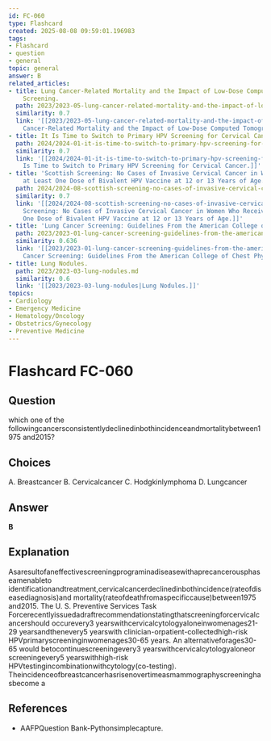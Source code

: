 ```yaml
---
id: FC-060
type: Flashcard
created: 2025-08-08 09:59:01.196983
tags:
- Flashcard
- question
- general
topic: general
answer: B
related_articles:
- title: Lung Cancer-Related Mortality and the Impact of Low-Dose Computed Tomography
    Screening.
  path: 2023/2023-05-lung-cancer-related-mortality-and-the-impact-of-low-dose-com.md
  similarity: 0.7
  link: '[[2023/2023-05-lung-cancer-related-mortality-and-the-impact-of-low-dose-com|Lung
    Cancer-Related Mortality and the Impact of Low-Dose Computed Tomography Screening.]]'
- title: It Is Time to Switch to Primary HPV Screening for Cervical Cancer.
  path: 2024/2024-01-it-is-time-to-switch-to-primary-hpv-screening-for-cervical-c.md
  similarity: 0.7
  link: '[[2024/2024-01-it-is-time-to-switch-to-primary-hpv-screening-for-cervical-c|It
    Is Time to Switch to Primary HPV Screening for Cervical Cancer.]]'
- title: 'Scottish Screening: No Cases of Invasive Cervical Cancer in Women Who Received
    at Least One Dose of Bivalent HPV Vaccine at 12 or 13 Years of Age.'
  path: 2024/2024-08-scottish-screening-no-cases-of-invasive-cervical-cancer-in-w.md
  similarity: 0.7
  link: '[[2024/2024-08-scottish-screening-no-cases-of-invasive-cervical-cancer-in-w|Scottish
    Screening: No Cases of Invasive Cervical Cancer in Women Who Received at Least
    One Dose of Bivalent HPV Vaccine at 12 or 13 Years of Age.]]'
- title: 'Lung Cancer Screening: Guidelines From the American College of Chest Physicians.'
  path: 2023/2023-01-lung-cancer-screening-guidelines-from-the-american-college-o.md
  similarity: 0.636
  link: '[[2023/2023-01-lung-cancer-screening-guidelines-from-the-american-college-o|Lung
    Cancer Screening: Guidelines From the American College of Chest Physicians.]]'
- title: Lung Nodules.
  path: 2023/2023-03-lung-nodules.md
  similarity: 0.6
  link: '[[2023/2023-03-lung-nodules|Lung Nodules.]]'
topics:
- Cardiology
- Emergency Medicine
- Hematology/Oncology
- Obstetrics/Gynecology
- Preventive Medicine
---
```


# Flashcard FC-060

## Question

which one of the followingcancersconsistentlydeclinedinbothincidenceandmortalitybetween1975 and2015?

## Choices

A. Breastcancer
B. Cervicalcancer
C. Hodgkinlymphoma
D. Lungcancer

## Answer

**B**

## Explanation

Asaresultofaneffectivescreeningprograminadiseasewithaprecancerousphaseamenableto identificationandtreatment,cervicalcancerdeclinedinbothincidence(rateofdiseasediagnosis)and mortality(rateofdeathfromaspecificcause)between1975 and2015. The U. S. Preventive Services Task Forcerecentlyissuedadraftrecommendationstatingthatscreeningforcervicalcancershould occurevery3 yearswithcervicalcytologyaloneinwomenages21-29 yearsandthenevery5 yearswith clinician-orpatient-collectedhigh-risk HPVprimaryscreeninginwomenages30-65 years. An alternativeforages30-65 would betocontinuescreeningevery3 yearswithcervicalcytologyaloneor screeningevery5 yearswithhigh-risk HPVtestingincombinationwithcytology(co-testing). Theincidenceofbreastcancerhasrisenovertimeasmammographyscreeninghasbecome a

## References

- AAFPQuestion Bank-Pythonsimplecapture.

